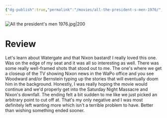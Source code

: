 ```yaml
---
{"dg-publish":true,"permalink":"/movies/all-the-president-s-men-1976/","created":"2023-12-28","updated":"2024-08-19"}
---
```



![All the president's men 1976.jpg|200](/img/user/Attachments/All%20the%20president's%20men%201976.jpg)

# Review

Let's learn about Watergate and that Nixon bastard! I really loved this one. Was on the edge of my seat and it was all so interesting as well. There was some really well-framed shots that stood out to me. The one's where we get a closeup of the TV showing Nixon news in the WaPo office and you see Woodward and/or Bernstein typing up the stories that will eventually doom him in the background. Honestly, I was really hoping the movie would continue and we'd properly get into the Saturday Night Massacre and Nixon's downfall. The ending felt a bit sudden to me like we just picked an arbitrary point to cut off at. That's my only negative and I was most definitely left wanting more which isn't a terrible problem to have. Better than wishing something ended sooner.

